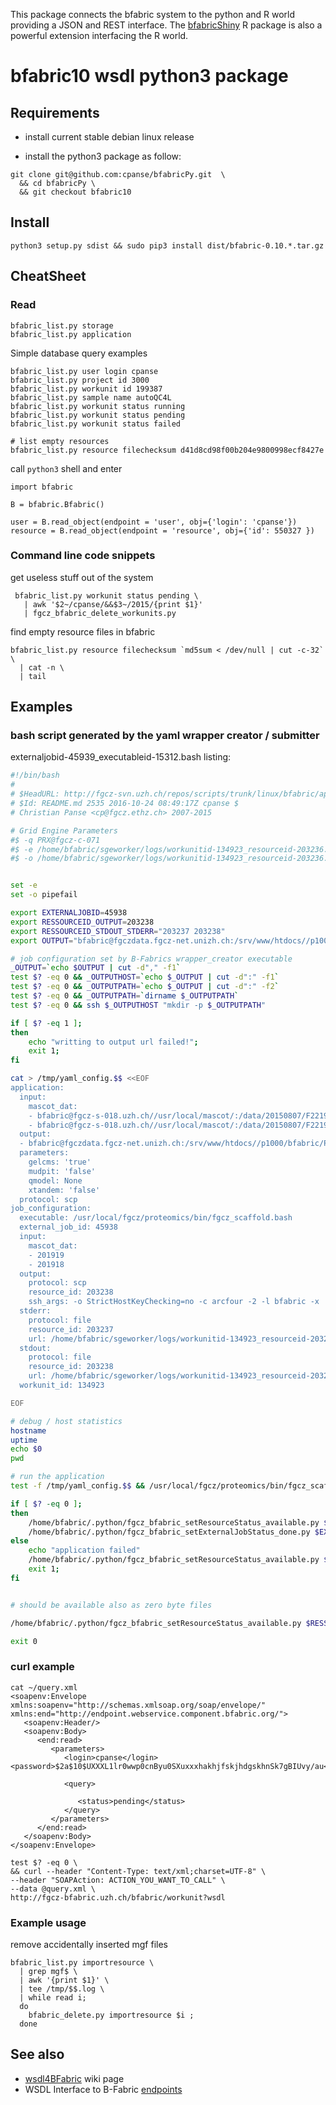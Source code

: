 
This package connects the bfabric system to the python and R world providing a JSON and REST interface.
The [bfabricShiny](https://github.com/cpanse/bfabricShiny) R package is also a powerful extension interfacing the R world.

# bfabric10 wsdl python3 package

## Requirements

- install current stable debian linux release

- install the python3 package as follow:

```{bash}
git clone git@github.com:cpanse/bfabricPy.git  \
  && cd bfabricPy \
  && git checkout bfabric10
```


## Install

```{bash}
python3 setup.py sdist && sudo pip3 install dist/bfabric-0.10.*.tar.gz
```

## CheatSheet

### Read

```{bash}
bfabric_list.py storage
bfabric_list.py application
```

Simple database query examples

```{bash}
bfabric_list.py user login cpanse
bfabric_list.py project id 3000
bfabric_list.py workunit id 199387
bfabric_list.py sample name autoQC4L
bfabric_list.py workunit status running
bfabric_list.py workunit status pending
bfabric_list.py workunit status failed

# list empty resources
bfabric_list.py resource filechecksum d41d8cd98f00b204e9800998ecf8427e
```

call `python3` shell and enter

```{py}
import bfabric

B = bfabric.Bfabric()

user = B.read_object(endpoint = 'user', obj={'login': 'cpanse'})
resource = B.read_object(endpoint = 'resource', obj={'id': 550327 })
```

### Command line code snippets

get useless stuff out of the system
```{bash} 
 bfabric_list.py workunit status pending \
   | awk '$2~/cpanse/&&$3~/2015/{print $1}'
   | fgcz_bfabric_delete_workunits.py 
```

find empty resource files in bfabric
```{bash}
bfabric_list.py resource filechecksum `md5sum < /dev/null | cut -c-32` \
  | cat -n \
  | tail
```

## Examples

### bash script generated by the yaml wrapper creator / submitter

externaljobid-45939_executableid-15312.bash listing:

```bash
#!/bin/bash
#
# $HeadURL: http://fgcz-svn.uzh.ch/repos/scripts/trunk/linux/bfabric/apps/python/README.md $
# $Id: README.md 2535 2016-10-24 08:49:17Z cpanse $
# Christian Panse <cp@fgcz.ethz.ch> 2007-2015

# Grid Engine Parameters
#$ -q PRX@fgcz-c-071
#$ -e /home/bfabric/sgeworker/logs/workunitid-134923_resourceid-203236.err
#$ -o /home/bfabric/sgeworker/logs/workunitid-134923_resourceid-203236.out


set -e
set -o pipefail

export EXTERNALJOBID=45938
export RESSOURCEID_OUTPUT=203238
export RESSOURCEID_STDOUT_STDERR="203237 203238"
export OUTPUT="bfabric@fgczdata.fgcz-net.unizh.ch:/srv/www/htdocs//p1000/bfabric/Proteomics/gerneric_yaml/2015/2015-09/2015-09-02//workunit_134923//203236.zip"

# job configuration set by B-Fabrics wrapper_creator executable
_OUTPUT=`echo $OUTPUT | cut -d"," -f1`
test $? -eq 0 && _OUTPUTHOST=`echo $_OUTPUT | cut -d":" -f1`
test $? -eq 0 && _OUTPUTPATH=`echo $_OUTPUT | cut -d":" -f2`
test $? -eq 0 && _OUTPUTPATH=`dirname $_OUTPUTPATH`
test $? -eq 0 && ssh $_OUTPUTHOST "mkdir -p $_OUTPUTPATH"

if [ $? -eq 1 ];
then
    echo "writting to output url failed!";
    exit 1;
fi

cat > /tmp/yaml_config.$$ <<EOF
application:
  input:
    mascot_dat:
    - bfabric@fgcz-s-018.uzh.ch//usr/local/mascot/:/data/20150807/F221967.dat
    - bfabric@fgcz-s-018.uzh.ch//usr/local/mascot/:/data/20150807/F221973.dat
  output:
  - bfabric@fgczdata.fgcz-net.unizh.ch:/srv/www/htdocs//p1000/bfabric/Proteomics/gerneric_yaml/2015/2015-09/2015-09-02//workunit_134923//203236.zip
  parameters:
    gelcms: 'true'
    mudpit: 'false'
    qmodel: None
    xtandem: 'false'
  protocol: scp
job_configuration:
  executable: /usr/local/fgcz/proteomics/bin/fgcz_scaffold.bash
  external_job_id: 45938
  input:
    mascot_dat:
    - 201919
    - 201918
  output:
    protocol: scp
    resource_id: 203238
    ssh_args: -o StrictHostKeyChecking=no -c arcfour -2 -l bfabric -x
  stderr:
    protocol: file
    resource_id: 203237
    url: /home/bfabric/sgeworker/logs/workunitid-134923_resourceid-203236.err
  stdout:
    protocol: file
    resource_id: 203238
    url: /home/bfabric/sgeworker/logs/workunitid-134923_resourceid-203236.out
  workunit_id: 134923

EOF

# debug / host statistics
hostname
uptime
echo $0
pwd

# run the application
test -f /tmp/yaml_config.$$ && /usr/local/fgcz/proteomics/bin/fgcz_scaffold.bash /tmp/yaml_config.$$

if [ $? -eq 0 ];
then
    /home/bfabric/.python/fgcz_bfabric_setResourceStatus_available.py $RESSOURCEID_OUTPUT
    /home/bfabric/.python/fgcz_bfabric_setExternalJobStatus_done.py $EXTERNALJOBID
else
    echo "application failed"
    /home/bfabric/.python/fgcz_bfabric_setResourceStatus_available.py $RESSOURCEID_STDOUT_STDERR $RESSOURCEID;
    exit 1;
fi


# should be available also as zero byte files

/home/bfabric/.python/fgcz_bfabric_setResourceStatus_available.py $RESSOURCEID_STDOUT_STDERR

exit 0
```

### curl example

```
cat ~/query.xml 
<soapenv:Envelope xmlns:soapenv="http://schemas.xmlsoap.org/soap/envelope/" xmlns:end="http://endpoint.webservice.component.bfabric.org/">
   <soapenv:Header/>
   <soapenv:Body>
      <end:read>
         <parameters>
            <login>cpanse</login>
<password>$2a$10$UXXXL1lr0wwp0cnByu0SXuxxxhakhjfskjhdgskhnSk7gBIUvy/au</password>

            <query>

               <status>pending</status>
            </query>
         </parameters>
      </end:read>
   </soapenv:Body>
</soapenv:Envelope> 

test $? -eq 0 \
&& curl --header "Content-Type: text/xml;charset=UTF-8" \
--header "SOAPAction: ACTION_YOU_WANT_TO_CALL" \
--data @query.xml \
http://fgcz-bfabric.uzh.ch/bfabric/workunit?wsdl
```


### Example usage

remove accidentally inserted mgf files

```
bfabric_list.py importresource \
  | grep mgf$ \
  | awk '{print $1}' \
  | tee /tmp/$$.log \
  | while read i; 
  do 
    bfabric_delete.py importresource $i ; 
  done
```


## See also

- [wsdl4BFabric](http://fgcz-intranet.uzh.ch/tiki-index.php?page=wsdl4BFabric) wiki page
- WSDL Interface to B-Fabric [endpoints](http://fgcz-bfabric.uzh.ch/bfabric/workunit?wsdl)

